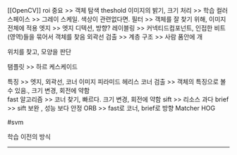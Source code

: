 [[OpenCV]]
roi 중요 >> 객체 탐색
theshold
이미지의 밝기, 크기 처리 >> 학습
컬러스페이스 >> 그레이 스케일. 색상이 관련없다면.
필터 >> 객체를 잘 찾기 위해, 이미지 전체에 적용
엣지 >> 엣지 디텍션, 방향?
레이블링 >> 커넥티드컴포넌트, 인접한 비트(영역)들을 묶어서 객체를 찾음
외곽선 검출 >> 
계층 구조 >> 사람 품안에 개

위치를 찾고, 모양을 판단

탬플릿 >> 하르 케스케이드

특징 >> 엣지, 외곽선, 코너
이미지 피라미드 
헤리스 코너 검출 >> 객체의 특징으로 볼 수 있음., 크기 변경, 회전에 약함  
fast 알고리즘 >> 코너 찾기, 빠르다.     크기 변경, 회전에 약함
sift >> 리소스 과다
brief >> sift 보완 , 성능 보다 안정
ORB >> fast로 코너, brief로 방향
		Matcher
HOG

#svm

학습 이전의 방식
 
--------------
 
 